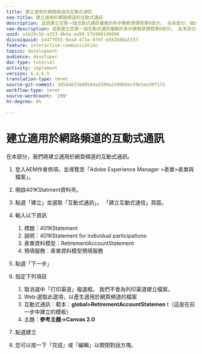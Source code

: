 ```yaml
---
title: 建立適用於網路頻道的互動式通訊
seo-title: 建立適用於網路頻道的互動式通訊
description: 這是建立您第一個互動式通訊檔案的多步驟教學課程第6部分。 在本部分，我們將建立適用於網頁頻道的互動式通訊。
seo-description: 這是建立您第一個互動式通訊檔案的多步驟教學課程第6部分。 在本部分，我們將建立適用於網頁頻道的互動式通訊。
uuid: a1b29c5b-a323-4bda-aa99-5fb98614b690
discoiquuid: b44ff855-9ead-471e-8f0f-b562b88a5337
feature: interactive-communication
topics: development
audience: developer
doc-type: tutorial
activity: implement
version: 6.4,6.5
translation-type: tm+mt
source-git-commit: 3d54a8158d0564a3289a2100bbbc59e5ae38f175
workflow-type: tm+mt
source-wordcount: '199'
ht-degree: 0%

---
```



# 建立適用於網路頻道的互動式通訊

在本部分，我們將建立適用於網頁頻道的互動式通訊。

1. 登入AEM作者例項，並導覽至「Adobe Experience Manager >表單>表單與檔案」。
1. 開啟401KStatment資料夾。
1. 點選「建立」並選取「互動式通訊」。 「建立互動式通信」頁面。
1. 輸入以下資訊

   1. 標題：401KStatement
   1. 說明：401KStatement for individual participations
   1. 表單資料模型：RetirementAccountStatement
   1. 預填服務：表單資料模型預填服務

1. 點選「下一步」
1. 指定下列項目

   1. 取消選中「打印渠道」複選框。 我們不會為列印渠道建立檔案。
   1. Web:選取此選項，以產生適用於網頁頻道的檔案
   1. 互動式通訊：範本：**global>RetirementAccountStatemen** t（這是在前一步中建立的模板）
   1. 主題：**參考主題->Canvas 2.0**

1. 點選建立
1. 您可以按一下「完成」或「編輯」以關閉對話方塊。

